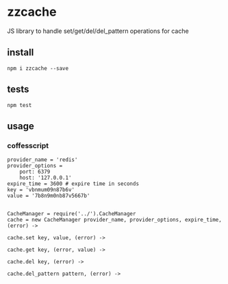 # zzcache
JS library to handle set/get/del/del_pattern operations for cache

## install

    npm i zzcache --save

##  tests

    npm test

## usage

### coffesscript

    provider_name = 'redis'
    provider_options =
        port: 6379
        host: '127.0.0.1'
    expire_time = 3600 # expire time in seconds
    key = 'vbnmum09n87b6v'
    value = '7b8n9m0nb87v5667b'


    CacheManager = require('../').CacheManager
    cache = new CacheManager provider_name, provider_options, expire_time, (error) ->

    cache.set key, value, (error) ->

    cache.get key, (error, value) ->

    cache.del key, (error) ->

    cache.del_pattern pattern, (error) ->

